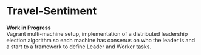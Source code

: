 # Travel-Sentiment
**Work in Progress**  
Vagrant multi-machine setup, implementation of a distributed leadership election algorithm so each machine has consenus on who the leader is and a start to a framework to define Leader and Worker tasks.
